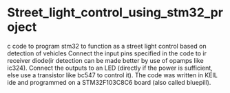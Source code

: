 # Street_light_control_using_stm32_project
c code to program stm32 to function as a street light control based on detection of vehicles
Connect the input pins specified in the code to ir receiver diode(ir detection can be made better by use of opamps like ic324). 
Connect the outputs to an LED (directly if the power is sufficient, else use a transistor like bc547 to control it).
The code was written in KEIL ide and programmed on a STM32F103C8C6 board (also called bluepill).

